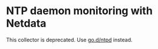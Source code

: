<!--
title: "NTP daemon monitoring with Netdata"
custom_edit_url: "https://github.com/netdata/netdata/edit/master/collectors/python.d.plugin/ntpd/README.md"
sidebar_label: "NTP daemon"
learn_status: "Published"
learn_topic_type: "References"
learn_rel_path: "QoS"
-->

# NTP daemon monitoring with Netdata

This collector is deprecated.
Use [go.d/ntpd](https://github.com/netdata/go.d.plugin/tree/master/modules/ntpd#ntp-daemon-monitoring-with-netdata)
instead.